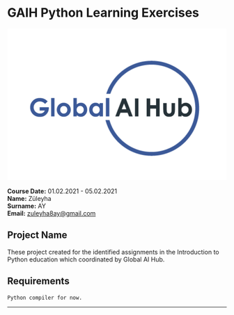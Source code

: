 # GAIH Python Learning Exercises
![](Images/logo.png)

**Course Date:** 01.02.2021 - 05.02.2021  
**Name:** Züleyha  
**Surname:** AY  
**Email:** zuleyha8ay@gmail.com 



## Project Name
These project created for the identified assignments in the Introduction to Python education which coordinated by Global AI Hub. 

## Requirements
```
Python compiler for now.
```
---

